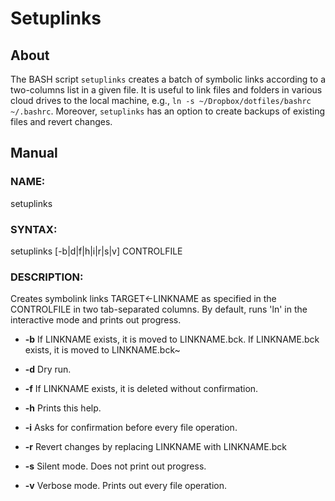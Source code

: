 # Setuplinks
## About
The BASH script `setuplinks` creates a batch of symbolic links according to a two-columns list in a given file.
It is useful to link files and folders in various cloud drives to the local machine, e.g., `ln -s ~/Dropbox/dotfiles/bashrc ~/.bashrc`.
Moreover, `setuplinks` has an option to create backups of existing files and revert changes.
## Manual
### NAME:
   setuplinks
### SYNTAX:
   setuplinks [-b|d|f|h|i|r|s|v] CONTROLFILE
### DESCRIPTION:
   Creates symbolink links TARGET<-LINKNAME as specified in the
   CONTROLFILE in two tab-separated columns. By default, runs 'ln'
   in the interactive mode and prints out progress.
   
   * **-b**       If LINKNAME exists, it is moved to LINKNAME.bck.
                  If LINKNAME.bck exists, it is moved to LINKNAME.bck~
          
   * **-d**    Dry run.
   
   * **-f**     If LINKNAME exists, it is deleted without confirmation.
   
   * **-h**     Prints this help.
   
   * **-i**     Asks for confirmation before every file operation.
  
   * **-r**     Revert changes by replacing LINKNAME with LINKNAME.bck
 
   * **-s**     Silent  mode. Does not print out progress.
   
   * **-v**     Verbose mode. Prints out every file operation.
   
